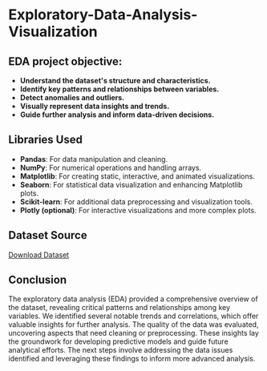 # Exploratory-Data-Analysis-Visualization

## EDA project objective:

- **Understand the dataset's structure and characteristics.**
- **Identify key patterns and relationships between variables.**
- **Detect anomalies and outliers.**
- **Visually represent data insights and trends.**
- **Guide further analysis and inform data-driven decisions.**

## Libraries Used
- **Pandas**: For data manipulation and cleaning.
- **NumPy**: For numerical operations and handling arrays.
- **Matplotlib**: For creating static, interactive, and animated visualizations.
- **Seaborn**: For statistical data visualization and enhancing Matplotlib plots.
- **Scikit-learn**: For additional data preprocessing and visualization tools.
- **Plotly (optional)**: For interactive visualizations and more complex plots.

## Dataset Source
[Download Dataset](Document)

## Conclusion

The exploratory data analysis (EDA) provided a comprehensive overview of the dataset, revealing critical patterns and relationships among key variables. We identified several notable trends and correlations, which offer valuable insights for further analysis. The quality of the data was evaluated, uncovering aspects that need cleaning or preprocessing. These insights lay the groundwork for developing predictive models and guide future analytical efforts. The next steps involve addressing the data issues identified and leveraging these findings to inform more advanced analysis.
